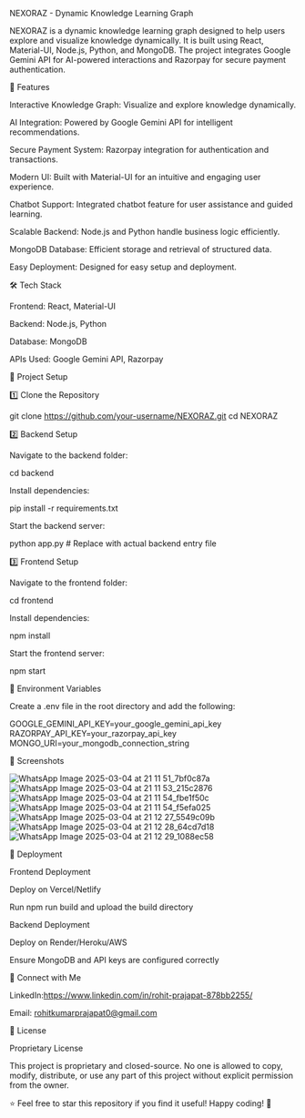 NEXORAZ - Dynamic Knowledge Learning Graph

NEXORAZ is a dynamic knowledge learning graph designed to help users explore and visualize knowledge dynamically. It is built using React, Material-UI, Node.js, Python, and MongoDB. The project integrates Google Gemini API for AI-powered interactions and Razorpay for secure payment authentication.

🚀 Features

Interactive Knowledge Graph: Visualize and explore knowledge dynamically.

AI Integration: Powered by Google Gemini API for intelligent recommendations.

Secure Payment System: Razorpay integration for authentication and transactions.

Modern UI: Built with Material-UI for an intuitive and engaging user experience.

Chatbot Support: Integrated chatbot feature for user assistance and guided learning.

Scalable Backend: Node.js and Python handle business logic efficiently.

MongoDB Database: Efficient storage and retrieval of structured data.

Easy Deployment: Designed for easy setup and deployment.

🛠️ Tech Stack

Frontend: React, Material-UI

Backend: Node.js, Python

Database: MongoDB

APIs Used: Google Gemini API, Razorpay

📂 Project Setup

1️⃣ Clone the Repository

git clone https://github.com/your-username/NEXORAZ.git
cd NEXORAZ

2️⃣ Backend Setup

Navigate to the backend folder:

cd backend

Install dependencies:

pip install -r requirements.txt

Start the backend server:

python app.py  # Replace with actual backend entry file

3️⃣ Frontend Setup

Navigate to the frontend folder:

cd frontend

Install dependencies:

npm install

Start the frontend server:

npm start

🔑 Environment Variables

Create a .env file in the root directory and add the following:

GOOGLE_GEMINI_API_KEY=your_google_gemini_api_key
RAZORPAY_API_KEY=your_razorpay_api_key
MONGO_URI=your_mongodb_connection_string

📸 Screenshots

![WhatsApp Image 2025-03-04 at 21 11 51_7bf0c87a](https://github.com/user-attachments/assets/d122f632-c469-43fc-a23e-9fee60d897e8)
![WhatsApp Image 2025-03-04 at 21 11 53_215c2876](https://github.com/user-attachments/assets/008edbe0-6dc4-48e1-bbb3-a94b2060209d)
![WhatsApp Image 2025-03-04 at 21 11 54_fbe1f50c](https://github.com/user-attachments/assets/c93d08be-0c59-4a50-8ceb-9d692d2a732d)
![WhatsApp Image 2025-03-04 at 21 11 54_f5efa025](https://github.com/user-attachments/assets/4e634213-b448-4d35-ae49-ebe5dc1f78b9)
![WhatsApp Image 2025-03-04 at 21 12 27_5549c09b](https://github.com/user-attachments/assets/bc5d5a3c-bcf3-485a-81da-df6f6038d2fe)
![WhatsApp Image 2025-03-04 at 21 12 28_64cd7d18](https://github.com/user-attachments/assets/a46df900-0180-43f4-b7d4-2f2a9f488fe2)
![WhatsApp Image 2025-03-04 at 21 12 29_1088ec58](https://github.com/user-attachments/assets/e2e446e2-1755-455c-9442-8b98918a91e1)



🚀 Deployment

Frontend Deployment

Deploy on Vercel/Netlify

Run npm run build and upload the build directory

Backend Deployment

Deploy on Render/Heroku/AWS

Ensure MongoDB and API keys are configured correctly


👤 Connect with Me

LinkedIn:https://www.linkedin.com/in/rohit-prajapat-878bb2255/

Email: rohitkumarprajapat0@gmail.com


📝 License

Proprietary License

This project is proprietary and closed-source. No one is allowed to copy, modify, distribute, or use any part of this project without explicit permission from the owner.


⭐ Feel free to star this repository if you find it useful! Happy coding! 🚀

